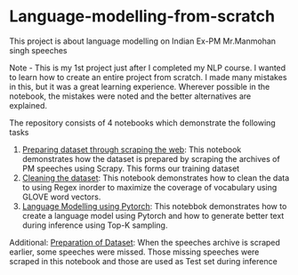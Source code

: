 # Language-modelling-from-scratch

This project is about language modelling on Indian Ex-PM Mr.Manmohan singh speeches

Note - This is my 1st project just after I completed my NLP course. I wanted to learn how to create an entire project from scratch. I made many mistakes in this, but it was a great learning experience. Wherever possible in the notebook, the mistakes were noted and the better alternatives are explained.

The repository consists of 4 notebooks which demonstrate the following tasks

1) [Preparing dataset through scraping the web](https://github.com/chittiman/Language-modelling-from-scratch/blob/main/Dataset%20Preparation%20through%20web%20scraping.ipynb): This notebook demonstrates how the dataset is prepared by scraping the archives of PM speeches using Scrapy. This forms our training dataset
2) [Cleaning the dataset](https://github.com/chittiman/Language-modelling-from-scratch/blob/main/Dataset%20Cleaning%20through%20Regex.ipynb): This notebook demonstrates how to clean the data to using Regex inorder to maximize the coverage of vocabulary using GLOVE word vectors.
3) [Language Modelling using Pytorch](https://github.com/chittiman/Language-modelling-from-scratch/blob/main/Language%20Modelling%20through%20Pytorch.ipynb): This notebbok demonstrates how to create a language model using Pytorch and how to generate better text during inference using Top-K sampling.

Additional: [Preparation of Dataset](https://github.com/chittiman/Language-modelling-from-scratch/blob/main/Test%20Dataset%20Preparation.ipynb): When the speeches archive is scraped earlier, some speeches were missed. Those missing speeches were scraped in this notebook and those are used as Test set during inference
